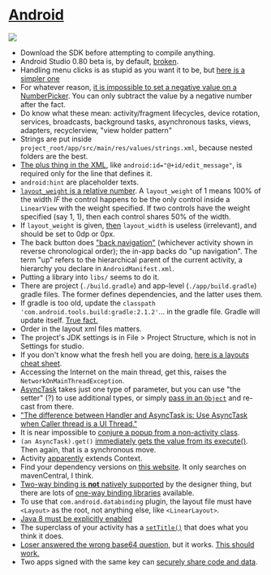 # [Android](https://www.reddit.com/r/androiddev/comments/3ka9j0/what_to_know_for_a_mobile_developer_interview/)

![](http://i.imgur.com/2q7uebE.jpg)

* Download the SDK before attempting to compile anything.
* Android Studio 0.80 beta is, by default, [broken](http://stackoverflow.com/questions/24465289/android-studio-failure-install-failed-older-sdk).
* Handling menu clicks is as stupid as you want it to be, but [here is a simpler one](http://stackoverflow.com/a/7480103/1558430)
* For whatever reason, [it is impossible to set a negative value on a NumberPicker](http://stackoverflow.com/questions/20968561/android-numberpicker-negative-values). You can only subtract the value by a negative number after the fact.
* Do know what these mean: activity/fragment lifecycles, device rotation, services, broadcasts, background tasks, asynchronous tasks, views, adapters, recyclerview, "view holder pattern"
* Strings are put inside `project_root/app/src/main/res/values/strings.xml`, because nested folders are the best.
* [The plus thing in the XML](http://developer.android.com/training/basics/firstapp/building-ui.html), like `android:id="@+id/edit_message"`, is required only for the line that defines it.
* `android:hint` are placeholder texts.
* [`layout_weight` is a relative number](http://stackoverflow.com/questions/3995825/what-does-androidlayout-weight-mean). A `layout_weight` of 1 means 100% of the width *IF* the control happens to be the only control inside a `LinearView` with the weight specified. If two controls have the weight specified (say 1, 1), then each control shares 50% of the width.
* If `layout_weight` is given, [then](http://developer.android.com/training/basics/firstapp/building-ui.html) `layout_width` is useless (irrelevant), and should be set to 0dp or 0px.
* The back button does ["back navigation"](http://developer.android.com/design/patterns/navigation.html) (whichever activity shown in reverse chronological order); the in-app backs do "up navigation". The term "up" refers to the hierarchical parent of the current activity, a hierarchy you declare in `AndroidManifest.xml`.
* Putting a library into `libs/` seems to do it.
* There are project (`./build.gradle`) and app-level (`./app/build.gradle`) gradle files. The former defines dependencies, and the latter uses them.
* If gradle is too old, update the `classpath 'com.android.tools.build:gradle:2.1.2'`... in the gradle file. Gradle will update itself. [True fact.](http://stackoverflow.com/questions/17634708/android-studio-upgraded-from-0-1-9-to-0-2-0-causing-gradle-build-errors-now/17648742#17648742)
* Order in the layout xml files matters.
* The project's JDK settings is in File > Project Structure, which is not in Settings for studio.
* If you don't know what the fresh hell you are doing, [here is a layouts cheat sheet](http://labs.udacity.com/images/Layout-Cheat-Sheet.pdf).
* Accessing the Internet on the main thread, get this, raises the `NetworkOnMainThreadException`.
* [AsyncTask](http://stackoverflow.com/questions/3921816/can-i-pass-different-types-of-parameters-to-an-asynctask-in-android) takes just one type of parameter, but you can use "the setter" (?) to use additional types, or simply [pass in an `Object`](http://stackoverflow.com/a/9077177) and re-cast from there.
* ["The difference between Handler and AsyncTask is: Use AsyncTask when Caller thread is a UI Thread."](http://stackoverflow.com/a/9800870)
* It is near impossible to [conjure a popup from a non-activity class](http://stackoverflow.com/a/31221646).
* `(an AsyncTask).get()` [immediately gets the value from its execute()](http://stackoverflow.com/a/10972142). Then again, that is a synchronous move.
* Activity [apparently](http://stackoverflow.com/a/9192916/1558430) extends Context.
* Find your dependency versions on [this website](http://search.maven.org/#search%7Cga%7C1%7Cio.reactivex.rxjava). It only searches on mavenCentral, I think.
* [Two-way binding is **not** natively supported](https://medium.com/@fabioCollini/android-data-binding-f9f9d3afc761#.pfcgcnfo5) by the designer thing, but there are lots of [one-way binding libraries](https://developer.android.com/topic/libraries/data-binding/index.html) available.
* To use that `com.android.databinding` plugin, the layout file must have `<Layout>` as the root, not anything else, like `<LinearLayout>`.
* [Java 8 must be explicitly enabled](http://stackoverflow.com/a/37004259/1558430)
* The superclass of your activity has a [`setTitle()`](http://stackoverflow.com/questions/3975550/android-how-to-change-the-application-title) that does what you think it does.
* [Loser answered the wrong base64 question](http://stackoverflow.com/a/29383697/1558430), but it works. [This should work.](http://stackoverflow.com/a/15683305/1558430)
* Two apps signed with the same key can [securely share code and data](https://developer.android.com/studio/publish/app-signing.html#considerations).
